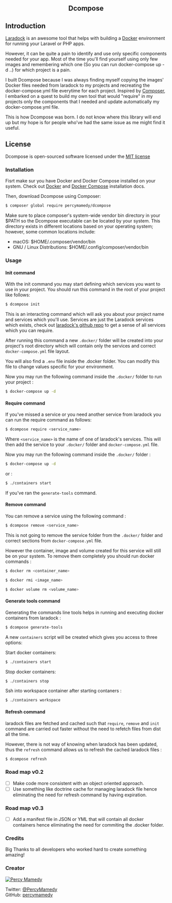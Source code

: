 <h2 align="center">
   Dcompose
</h2>

## Introduction
[Laradock](https://laradock.io/) is an awesome tool that helps with building a [Docker](https://www.docker.com/) environment for running 
your Laravel or PHP apps.

However, it can be quite a pain to identify and use only specific components needed for your app. Most of the time
you'll find yourself using only few images and remembering which one (So you can run docker-compose up -d <service>..) 
for which project is a pain.

I built Dcompose because I was always finding myself copying the images' Docker files needed from laradock to
my projects and recreating the docker-compose.yml file everytime for each project. Inspired 
by [Composer](https://getcomposer.org/), I embarked on a quest to build my own tool that would 
"require" in my projects only the components that I needed and update automatically my docker-compose.yml file.

This is how Dcompose was born. I do not know where this library will end up but my hope is for people who've
had the same issue as me might find it useful.

## License
Dcompose is open-sourced software licensed under the [MIT license](http://opensource.org/licenses/MIT)

### Installation
Fisrt make sur you have Docker and Docker Compose installed on your system. Check out [Docker](https://docs.docker.com/install/)
and [Docker Compose](https://docs.docker.com/compose/install/) installation docs.

Then, download Dcompose using Composer:

```bash
$ composer global require percymamedy/dcompose
```

Make sure to place composer's system-wide vendor bin directory in your $PATH so the Dcompose executable 
can be located by your system. This directory exists in different locations based on your operating system; 
however, some common locations include:

- macOS: $HOME/.composer/vendor/bin
- GNU / Linux Distributions: $HOME/.config/composer/vendor/bin

### Usage

#### Init command
With the init command you may start defining which services you want to use in your project. You should
run this command in the root of your project like follows:

```bash
$ dcompose init
```

This is an interacting command which will ask you about your project name and services which you'll use. 
Services are just the Laradock services which exists, check out [laradock's github repo](https://github.com/laradock/laradock) 
to get a sense of all services which you can require.

After running this command a new ```.docker/``` folder will be created into your project's root directory which
will contain only the services and correct ```docker-compose.yml``` file layout.

You will also find a ```.env``` file inside the .docker folder. You can modify this file to change values
specific for your environment.

Now you may run the following command inside the ```.docker/``` folder to run your project :

```bash
$ docker-compose up -d
```

#### Require command
If you've missed a service or you need another service from laradock you can run the require command as 
follows:

```bash
$ dcompose require <service_name>
```

Where ```<service_name>``` is the name of one of laradock's services. This will then add the service to 
your ```.docker/``` folder and ```docker-compose.yml``` file.

Now you may run the following command inside the ```.docker/``` folder :

```bash
$ docker-compose up -d
```

or :

```bash
$ ./containers start
```

If you've ran the ```generate-tools``` command.

#### Remove command
You can remove a service using the following command :

```bash
$ dcompose remove <service_name>
```

This is not going to remove the service folder from the ```.docker/``` folder and correct 
sections from ```docker-compose.yml``` file. 

However the container, image and volume created for this service will still be on your system. To
remove them completely you should run docker commands :

```bash
$ docker rm <container_name>
``` 

```bash
$ docker rmi <image_name>
```

```bash
$ docker volume rm <volume_name>
```

#### Generate tools command
Generating the commands line tools helps in running and executing docker containers from
laradock :

```bash
$ dcompose generate-tools
```

A new ```containers``` script will be created which gives you access to three options:

Start docker containers:
```bash
$ ./containers start
```

Stop docker containers:
```bash
$ ./containers stop
```

Ssh into workspace container after starting contaners :
```bash
$ ./containers workspace
```

#### Refresh command
laradock files are fetched and cached such that ```require```, ```remove``` and ```init``` command 
are carried out faster without the need to refetch files from dist all the time.

However, there is not way of knowing when laradock has been updated, thus the ```refresh``` command
allows us to refresh the cached laradock files :

```bash
$ dcompose refresh
```
 
### Road map v0.2
- [ ] Make code more consistent with an object oriented approach.
- [ ] Use something like doctrine cache for managing laradock file hence eliminating the need 
for refresh command by having expiration.

### Road map v0.3
- [ ] Add a manifest file in JSON or YML that will contain all docker containers hence eliminating the
need for commiting the .docker folder.

### Credits
Big Thanks to all developers who worked hard to create something amazing!

### Creator
[![Percy Mamedy](https://img.shields.io/badge/Author-Percy%20Mamedy-orange.svg)](https://twitter.com/PercyMamedy)

Twitter: [@PercyMamedy](https://twitter.com/PercyMamedy)
<br/>
GitHub: [percymamedy](https://github.com/percymamedy)
